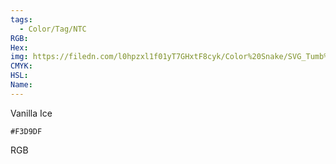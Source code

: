 ```yaml
---
tags:
  - Color/Tag/NTC
RGB:
Hex:
img: https://filedn.com/l0hpzxl1f01yT7GHxtF8cyk/Color%20Snake/SVG_Tumb%20Mass%20No%20Name/F3D9DF.svg
CMYK:
HSL:
Name:
---
```

Vanilla Ice
```palette
#F3D9DF
```
RGB
